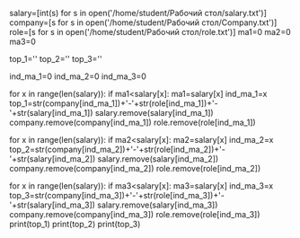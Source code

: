 salary=[int(s) for s in open('/home/student/Рабочий стол/salary.txt')]
company=[s for s in open('/home/student/Рабочий стол/Company.txt')]
role=[s for s in open('/home/student/Рабочий стол/role.txt')]
ma1=0
ma2=0
ma3=0

top_1=''
top_2=''
top_3=''

ind_ma_1=0
ind_ma_2=0
ind_ma_3=0

for x in range(len(salary)):
    if ma1<salary[x]:
        ma1=salary[x]
        ind_ma_1=x
top_1=str(company[ind_ma_1])+'-'+str(role[ind_ma_1])+'-'+str(salary[ind_ma_1])
salary.remove(salary[ind_ma_1])
company.remove(company[ind_ma_1])
role.remove(role[ind_ma_1])

for x in range(len(salary)):
    if ma2<salary[x]:
        ma2=salary[x]
        ind_ma_2=x
top_2=str(company[ind_ma_2])+'-'+str(role[ind_ma_2])+'-'+str(salary[ind_ma_2])
salary.remove(salary[ind_ma_2])
company.remove(company[ind_ma_2])
role.remove(role[ind_ma_2])

for x in range(len(salary)):
    if ma3<salary[x]:
        ma3=salary[x]
        ind_ma_3=x
top_3=str(company[ind_ma_3])+'-'+str(role[ind_ma_3])+'-'+str(salary[ind_ma_3])
salary.remove(salary[ind_ma_3])
company.remove(company[ind_ma_3])
role.remove(role[ind_ma_3])
print(top_1)
print(top_2)
print(top_3)
    
